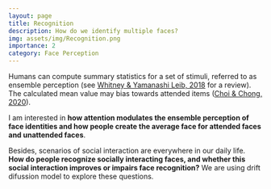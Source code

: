 ```yaml
---
layout: page
title: Recognition
description: How do we identify multiple faces?
img: assets/img/Recognition.png
importance: 2
category: Face Perception
---
```


Humans can compute summary statistics for a set of stimuli, referred to as ensemble perception (see <a href="https://doi.org/10.1146/annurev-psych-010416-044232" target="_blank">Whitney & Yamanashi Leib, 2018</a> for a review). The calculated mean value may bias towards attended items (<a href="https://doi.org/10.1177/0956797620943834" target="_blank">Choi & Chong, 2020</a>).

I am interested in <strong>how attention modulates the ensemble perception of face identities and how people create the average face for attended faces and unattended faces</strong>.

Besides, scenarios of social interaction are everywhere in our daily life. <strong>How do people recognize socially interacting faces, and whether this social interaction improves or impairs face recognition?</strong> We are using drift difussion model to explore these questions.

